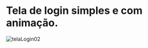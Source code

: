 ﻿# Tela de login simples e com animação.
 
![telaLogin02](https://user-images.githubusercontent.com/49214236/154131815-b27f4cc8-c3f8-4db4-b805-d8827ca9a106.png)
